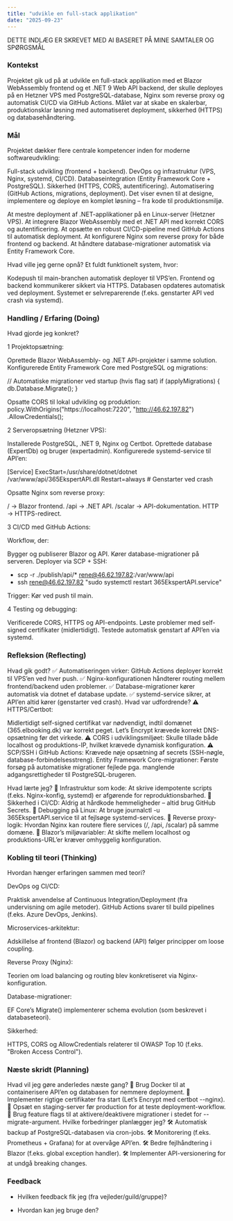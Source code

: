 ```yaml
---
title: "udvikle en full-stack applikation"
date: "2025-09-23"
---
```


DETTE INDLÆG ER SKREVET MED AI BASERET PÅ MINE SAMTALER OG SPØRGSMÅL 

### Kontekst

Projektet gik ud på at udvikle en full-stack applikation med et Blazor WebAssembly frontend og et .NET 9 Web API backend, der skulle deployes på en Hetzner VPS med PostgreSQL-database, Nginx som reverse proxy og automatisk CI/CD via GitHub Actions. Målet var at skabe en skalerbar, produktionsklar løsning med automatiseret deployment, sikkerhed (HTTPS) og databasehåndtering.

### Mål
Projektet dækker flere centrale kompetencer inden for moderne softwareudvikling:

Full-stack udvikling (frontend + backend).
DevOps og infrastruktur (VPS, Nginx, systemd, CI/CD).
Databaseintegration (Entity Framework Core + PostgreSQL).
Sikkerhed (HTTPS, CORS, autentificering).
Automatisering (GitHub Actions, migrations, deployment).
Det viser evnen til at designe, implementere og deploye en komplet løsning – fra kode til produktionsmiljø.

At mestre deployment af .NET-applikationer på en Linux-server (Hetzner VPS).
At integrere Blazor WebAssembly med et .NET API med korrekt CORS og autentificering.
At opsætte en robust CI/CD-pipeline med GitHub Actions til automatisk deployment.
At konfigurere Nginx som reverse proxy for både frontend og backend.
At håndtere database-migrationer automatisk via Entity Framework Core.

Hvad ville jeg gerne opnå?
Et fuldt funktionelt system, hvor:

Kodepush til main-branchen automatisk deployer til VPS’en.
Frontend og backend kommunikerer sikkert via HTTPS.
Databasen opdateres automatisk ved deployment.
Systemet er selvreparerende (f.eks. genstarter API ved crash via systemd).

### Handling / Erfaring (Doing)
Hvad gjorde jeg konkret?


1 Projektopsætning:

Oprettede Blazor WebAssembly- og .NET API-projekter i samme solution.
Konfigurerede Entity Framework Core med PostgreSQL og migrations:

// Automatiske migrationer ved startup (hvis flag sat)
if (applyMigrations) { db.Database.Migrate(); }


Opsatte CORS til lokal udvikling og produktion:
policy.WithOrigins("https://localhost:7220", "http://46.62.197.82")
      .AllowCredentials();


2 Serveropsætning (Hetzner VPS):

Installerede PostgreSQL, .NET 9, Nginx og Certbot.
Oprettede database (ExpertDb) og bruger (expertadmin).
Konfigurerede systemd-service til API’en:

[Service]
ExecStart=/usr/share/dotnet/dotnet /var/www/api/365EkspertAPI.dll
Restart=always  # Genstarter ved crash

Opsatte Nginx som reverse proxy:

/ → Blazor frontend.
/api → .NET API.
/scalar → API-dokumentation.
HTTP → HTTPS-redirect.


3 CI/CD med GitHub Actions:

Workflow, der:

Bygger og publiserer Blazor og API.
Kører database-migrationer på serveren.
Deployer via SCP + SSH:
- scp -r ./publish/api/* rene@46.62.197.82:/var/www/api
- ssh rene@46.62.197.82 "sudo systemctl restart 365EkspertAPI.service"

Trigger: Kør ved push til main.


4 Testing og debugging:

Verificerede CORS, HTTPS og API-endpoints.
Løste problemer med self-signed certifikater (midlertidigt).
Testede automatisk genstart af API’en via systemd.

### Refleksion (Reflecting)
Hvad gik godt?
✅ Automatiseringen virker: GitHub Actions deployer korrekt til VPS’en ved hver push.
✅ Nginx-konfigurationen håndterer routing mellem frontend/backend uden problemer.
✅ Database-migrationer kører automatisk via dotnet ef database update.
✅ systemd-service sikrer, at API’en altid kører (genstarter ved crash).
Hvad var udfordrende?
⚠ HTTPS/Certbot:

Midlertidigt self-signed certifikat var nødvendigt, indtil domænet (365.elbooking.dk) var korrekt peget.
Let’s Encrypt krævede korrekt DNS-opsætning før det virkede.
⚠ CORS i udviklingsmiljøet:
Skulle tillade både localhost og produktions-IP, hvilket krævede dynamisk konfiguration.
⚠ SCP/SSH i GitHub Actions:
Krævede nøje opsætning af secrets (SSH-nøgle, database-forbindelsesstreng).
Entity Framework Core-migrationer:
Første forsøg på automatiske migrationer fejlede pga. manglende adgangsrettigheder til PostgreSQL-brugeren.

Hvad lærte jeg?
🔹 Infrastruktur som kode: At skrive idempotente scripts (f.eks. Nginx-konfig, systemd) er afgørende for reproduktionsbarhed.
🔹 Sikkerhed i CI/CD: Aldrig at hårdkode hemmeligheder – altid brug GitHub Secrets.
🔹 Debugging på Linux: At bruge journalctl -u 365EkspertAPI.service til at fejlsøge systemd-services.
🔹 Reverse proxy-logik: Hvordan Nginx kan routere flere services (/, /api, /scalar) på samme domæne.
🔹 Blazor’s miljøvariabler: At skifte mellem localhost og produktions-URL’er kræver omhyggelig konfiguration.

### Kobling til teori (Thinking)
Hvordan hænger erfaringen sammen med teori?

DevOps og CI/CD:

Praktisk anvendelse af Continuous Integration/Deployment (fra undervisning om agile metoder).
GitHub Actions svarer til build pipelines (f.eks. Azure DevOps, Jenkins).


Microservices-arkitektur:

Adskillelse af frontend (Blazor) og backend (API) følger principper om loose coupling.


Reverse Proxy (Nginx):

Teorien om load balancing og routing blev konkretiseret via Nginx-konfiguration.


Database-migrationer:

EF Core’s Migrate() implementerer schema evolution (som beskrevet i databaseteori).


Sikkerhed:

HTTPS, CORS og AllowCredentials relaterer til OWASP Top 10 (f.eks. "Broken Access Control").

### Næste skridt (Planning)
Hvad vil jeg gøre anderledes næste gang?
🔸 Brug Docker til at containerisere API’en og databasen for nemmere deployment.
🔸 Implementer rigtige certifikater fra start (Let’s Encrypt med certbot --nginx).
🔸 Opsæt en staging-server før production for at teste deployment-workflow.
🔸 Brug feature flags til at aktivere/deaktivere migrationer i stedet for --migrate-argument.
Hvilke forbedringer planlægger jeg?
🛠 Automatisk backup af PostgreSQL-databasen via cron-jobs.
🛠 Monitorering (f.eks. Prometheus + Grafana) for at overvåge API’en.
🛠 Bedre fejlhåndtering i Blazor (f.eks. global exception handler).
🛠 Implementer API-versionering for at undgå breaking changes.

### Feedback
- Hvilken feedback fik jeg (fra vejleder/guild/gruppe)?

- Hvordan kan jeg bruge den?
